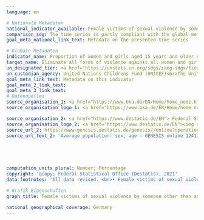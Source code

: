 ```yaml
---
language: en    

# Nationale Metadaten    
national_indicator_available: Female victims of sexual violence by someone other than an intimate partner    
comparison_sdg: The time series is partly compliant with the global metadata.    
goal_meta_national_link_text: Metadata on the presented time series    

# Globale Metadaten    
indicator_name: Proportion of women and girls aged 15 years and older subjected to sexual violence by persons other than an intimate partner in the previous 12 months, by age and place of occurrence    
target_name: Eliminate all forms of violence against all women and girls in the public and private spheres, including trafficking and sexual and other types of exploitation    
un_designated_tier: <a href="https://unstats.un.org/sdgs/iaeg-sdgs/tier-classification/" title="Click here for more information on the UN tier classification."  target="_blank">Tier II</a>    
un_custodian_agency: United Nations Childrens Fund (UNICEF)<br>The United Nations Entity for Gender Equality and the Empowerment of Women (UN Women)<br>United Nations Population Fund (UNFPA)<br>World Health Organization (WHO)<br>United Nations Office on Drugs and Crime (UNODC)    
goal_meta_link_text: Metadata on this indicator    
goal_meta_2_link_text:     
goal_meta_3_link_text:         
# Datenquellen
source_organisation_1: <a href="https://www.bka.de/EN/Home/home_node.htm"> Federal Criminal Police Office </a>
source_organisation_logo_1: <a href="https://www.bka.de/EN/Home/home_node.htm"><img src="https://g205sdgs.github.io/sdg-indicators/public/OrgImgEn/bka.png" alt="Logo bka" style="height:60px; width:148px"/></a>

source_organisation_2: <a href="https://www.destatis.de/EN"> Federal Statistical Office (Destatis) </a>
source_organisation_logo_2: <a href="https://www.destatis.de/EN"><img src="https://g205sdgs.github.io/sdg-indicators/public/OrgImgEn/destatis.png" alt="Logo destatis" style="height:60px; width:148px"/></a>
source_url_2: https://www-genesis.destatis.de/genesis//online?operation=table&code=12411-0041&bypass=true&language=en
source_url_text_2: 'Average population: sex, age – GENESIS online 12411-0041'




    
computation_units_plural: Number; Percentage    
copyright: '&copy; Federal Statistical Office (Destatis), 2021'    
data_footnotes: 'All data revised. <br>• Female victims of sexual violence by someone other than an intimate partner (in %): 2020 preliminary data. <br>• The calculation differs from the Police Crime Statistics (number of victims per 100,000 inhabitants of the corresponding segment of the population; population as of December 31 of the previous year).'    

# Grafik Eigenschaften    
graph_title: Female victims of sexual violence by someone other than an intimate partner    

national_geographical_coverage: Germany    
---
```


<span></span>